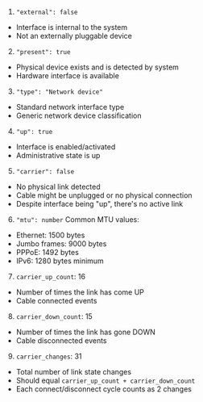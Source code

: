 1. `"external": false` 
- Interface is internal to the system
- Not an externally pluggable device

2. `"present": true`
- Physical device exists and is detected by system
- Hardware interface is available

3. `"type": "Network device"`
- Standard network interface type
- Generic network device classification

4. `"up": true`
- Interface is enabled/activated
- Administrative state is up

5. `"carrier": false`
- No physical link detected
- Cable might be unplugged or no physical connection
- Despite interface being "up", there's no active link

6. `"mtu": number` Common MTU values:
- Ethernet: 1500 bytes
- Jumbo frames: 9000 bytes
- PPPoE: 1492 bytes
- IPv6: 1280 bytes minimum

7. `carrier_up_count`: 16
- Number of times the link has come UP
- Cable connected events

8. `carrier_down_count`: 15
- Number of times the link has gone DOWN
- Cable disconnected events

9. `carrier_changes`: 31
- Total number of link state changes
- Should equal `carrier_up_count + carrier_down_count`
- Each connect/disconnect cycle counts as 2 changes
